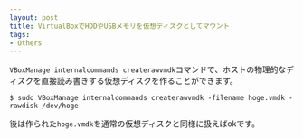 ```yaml
---
layout: post
title: VirtualBoxでHDDやUSBメモリを仮想ディスクとしてマウント
tags:
- Others
---
```


`VBoxManage internalcommands createrawvmdk`コマンドで、ホストの物理的なディスクを直接読み書きする仮想ディスクを作ることができます。

```
$ sudo VBoxManage internalcommands createrawvmdk -filename hoge.vmdk -rawdisk /dev/hoge
```

後は作られた`hoge.vmdk`を通常の仮想ディスクと同様に扱えばokです。
